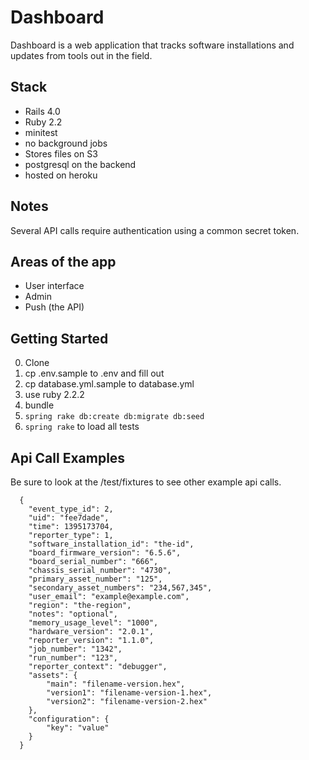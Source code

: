 Dashboard
=======

Dashboard is a web application that tracks software installations and updates from
tools out in the field.


Stack
-----

* Rails 4.0
* Ruby 2.2
* minitest
* no background jobs
* Stores files on S3
* postgresql on the backend
* hosted on heroku

Notes
-----

Several API calls require authentication using a common secret token.

Areas of the app
----------------

* User interface
* Admin
* Push (the API)

Getting Started
---------------

0. Clone
0. cp .env.sample to .env and fill out
0. cp database.yml.sample to database.yml
0. use ruby 2.2.2
0. bundle
0. `spring rake db:create db:migrate db:seed`
0. `spring rake` to load all tests

Api Call Examples
-----------------

Be sure to look at the /test/fixtures to see other example api calls.

```
  {
    "event_type_id": 2,
    "uid": "fee7dade",
    "time": 1395173704,
    "reporter_type": 1,
    "software_installation_id": "the-id",
    "board_firmware_version": "6.5.6",
    "board_serial_number": "666",
    "chassis_serial_number": "4730",
    "primary_asset_number": "125",
    "secondary_asset_numbers": "234,567,345",
    "user_email": "example@example.com",
    "region": "the-region",
    "notes": "optional",
    "memory_usage_level": "1000",
    "hardware_version": "2.0.1",
    "reporter_version": "1.1.0",
    "job_number": "1342",
    "run_number": "123",
    "reporter_context": "debugger",
    "assets": {
        "main": "filename-version.hex",
        "version1": "filename-version-1.hex",
        "version2": "filename-version-2.hex"
    },
    "configuration": {
        "key": "value"
    }
  }
```
